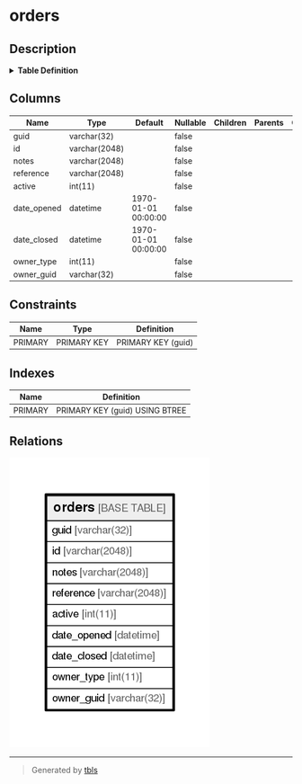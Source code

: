 # orders

## Description

<details>
<summary><strong>Table Definition</strong></summary>

```sql
CREATE TABLE `orders` (
  `guid` varchar(32) NOT NULL,
  `id` varchar(2048) NOT NULL,
  `notes` varchar(2048) NOT NULL,
  `reference` varchar(2048) NOT NULL,
  `active` int(11) NOT NULL,
  `date_opened` datetime NOT NULL DEFAULT '1970-01-01 00:00:00',
  `date_closed` datetime NOT NULL DEFAULT '1970-01-01 00:00:00',
  `owner_type` int(11) NOT NULL,
  `owner_guid` varchar(32) NOT NULL,
  PRIMARY KEY (`guid`)
) ENGINE=InnoDB DEFAULT CHARSET=utf8
```

</details>

## Columns

| Name        | Type          | Default             | Nullable | Children | Parents | Comment |
| ----------- | ------------- | ------------------- | -------- | -------- | ------- | ------- |
| guid        | varchar(32)   |                     | false    |          |         |         |
| id          | varchar(2048) |                     | false    |          |         |         |
| notes       | varchar(2048) |                     | false    |          |         |         |
| reference   | varchar(2048) |                     | false    |          |         |         |
| active      | int(11)       |                     | false    |          |         |         |
| date_opened | datetime      | 1970-01-01 00:00:00 | false    |          |         |         |
| date_closed | datetime      | 1970-01-01 00:00:00 | false    |          |         |         |
| owner_type  | int(11)       |                     | false    |          |         |         |
| owner_guid  | varchar(32)   |                     | false    |          |         |         |

## Constraints

| Name    | Type        | Definition         |
| ------- | ----------- | ------------------ |
| PRIMARY | PRIMARY KEY | PRIMARY KEY (guid) |

## Indexes

| Name    | Definition                     |
| ------- | ------------------------------ |
| PRIMARY | PRIMARY KEY (guid) USING BTREE |

## Relations

![er](orders.png)

---

> Generated by [tbls](https://github.com/k1LoW/tbls)
